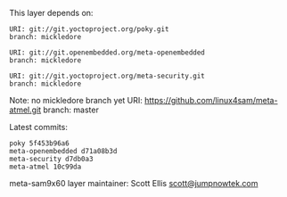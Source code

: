 This layer depends on:

    URI: git://git.yoctoproject.org/poky.git
    branch: mickledore

    URI: git://git.openembedded.org/meta-openembedded
    branch: mickledore

    URI: git://git.yoctoproject.org/meta-security.git
    branch: mickledore

Note: no mickledore branch yet
    URI: https://github.com/linux4sam/meta-atmel.git
    branch: master

Latest commits:

    poky 5f453b96a6
    meta-openembedded d71a08b3d
    meta-security d7db0a3
    meta-atmel 10c99da

meta-sam9x60 layer maintainer: Scott Ellis <scott@jumpnowtek.com>
